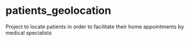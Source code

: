 # patients_geolocation

Project to locate patients in order to facilitate their home appointments by medical specialists

